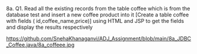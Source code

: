 8a. Q1. Read all the existing records from the table coffee which is from the database test and insert a new coffee product into it [Create a table coffee with fields ( id,coffee_name,price)] using HTML and  JSP to get the fields and display the results respectively 

https://github.com/SnehaKhanaganvi/ADJ_Assignment/blob/main/8a_JDBC_Coffee.java/8a_coffeee.jpg
